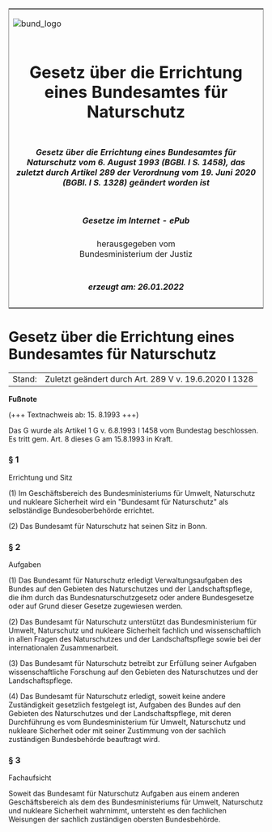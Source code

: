 <span id="DECKBLATT.html"></span>

<table border="0" frame="border" width="100%">

<tr valign="top">

<td align="left">

![bund\_logo](BfJ_2021_Web_de_de.gif)

</td>

<td align="right">

 

</td>

</tr>

<tr align="center" valign="middle">

<td colspan="2">

# Gesetz über die Errichtung eines Bundesamtes für Naturschutz

</td>

</tr>

<tr align="center" valign="middle">

<td colspan="2">

##### Gesetz über die Errichtung eines Bundesamtes für Naturschutz vom 6. August 1993 (BGBl. I S. 1458), das zuletzt durch Artikel 289 der Verordnung vom 19. Juni 2020 (BGBl. I S. 1328) geändert worden ist

</td>

</tr>

<tr align="center" valign="middle">

<td colspan="2">

  
  

##### Gesetze im Internet - ePub  
  
herausgegeben vom  
Bundesministerium der Justiz

</td>

</tr>

<tr align="center" valign="bottom">

<td colspan="2">

  
  

##### erzeugt am: 26.01.2022

</td>

</tr>

</table>

<span id="BJNR145810993.html"></span>

# Gesetz über die Errichtung eines Bundesamtes für Naturschutz

<div>

<div class="jnhtml">

|        |                                                       |
| ------ | ----------------------------------------------------- |
| Stand: | Zuletzt geändert durch Art. 289 V v. 19.6.2020 I 1328 |

</div>

</div>

<div>

  
**Fußnote**

<div class="jnhtml">

<div>

<div class="jurAbsatz">

(+++ Textnachweis ab: 15. 8.1993 +++)

</div>

<div class="jurAbsatz">

  
Das G wurde als Artikel 1 G v. 6.8.1993 I 1458 vom Bundestag
beschlossen. Es tritt gem. Art. 8 dieses G am 15.8.1993 in Kraft.

</div>

</div>

</div>

</div>

<span id="BJNR145810993BJNE000102119.html"></span>

### § 1  
Errichtung und Sitz

<div>

<div class="jnhtml">

<div>

<div class="jurAbsatz">

(1) Im Geschäftsbereich des Bundesministeriums für Umwelt, Naturschutz
und nukleare Sicherheit wird ein "Bundesamt für Naturschutz" als
selbständige Bundesoberbehörde errichtet.

</div>

<div class="jurAbsatz">

(2) Das Bundesamt für Naturschutz hat seinen Sitz in Bonn.

</div>

</div>

</div>

</div>

<span id="BJNR145810993BJNE000202119.html"></span>

### § 2  
Aufgaben

<div>

<div class="jnhtml">

<div>

<div class="jurAbsatz">

(1) Das Bundesamt für Naturschutz erledigt Verwaltungsaufgaben des
Bundes auf den Gebieten des Naturschutzes und der Landschaftspflege, die
ihm durch das Bundesnaturschutzgesetz oder andere Bundesgesetze oder auf
Grund dieser Gesetze zugewiesen werden.

</div>

<div class="jurAbsatz">

(2) Das Bundesamt für Naturschutz unterstützt das Bundesministerium für
Umwelt, Naturschutz und nukleare Sicherheit fachlich und
wissenschaftlich in allen Fragen des Naturschutzes und der
Landschaftspflege sowie bei der internationalen Zusammenarbeit.

</div>

<div class="jurAbsatz">

(3) Das Bundesamt für Naturschutz betreibt zur Erfüllung seiner Aufgaben
wissenschaftliche Forschung auf den Gebieten des Naturschutzes und der
Landschaftspflege.

</div>

<div class="jurAbsatz">

(4) Das Bundesamt für Naturschutz erledigt, soweit keine andere
Zuständigkeit gesetzlich festgelegt ist, Aufgaben des Bundes auf den
Gebieten des Naturschutzes und der Landschaftspflege, mit deren
Durchführung es vom Bundesministerium für Umwelt, Naturschutz und
nukleare Sicherheit oder mit seiner Zustimmung von der sachlich
zuständigen Bundesbehörde beauftragt wird.

</div>

</div>

</div>

</div>

<span id="BJNR145810993BJNE000302119.html"></span>

### § 3  
Fachaufsicht

<div>

<div class="jnhtml">

<div>

<div class="jurAbsatz">

Soweit das Bundesamt für Naturschutz Aufgaben aus einem anderen
Geschäftsbereich als dem des Bundesministeriums für Umwelt, Naturschutz
und nukleare Sicherheit wahrnimmt, untersteht es den fachlichen
Weisungen der sachlich zuständigen obersten Bundesbehörde.

</div>

</div>

</div>

</div>
